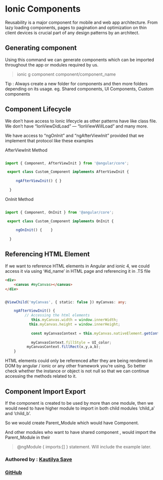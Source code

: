 # Ionic Components

Reusability is a major component for mobile and web app architecture. From lazy loading components, pages to pagination and optimization on thin client devices is crucial part of any design patterns by an architect.




## Generating component
Using this command we can generate components which can be imported throughout the app or modules required by us.

> ionic g component component/component_name

Tip : Always create a new folder for components and then more folders depending on its usage. 
eg. Shared components, UI Components, Custom components


## Component Lifecycle

We don’t have access to Ionic lifecycle as other patterns have like class file. We don’t have “IonViewDidLoad” — “IonViewWillLoad” and many more.

We have access to “ngOnInit” and “ngAfterViewInit” provided that we implement that protocol like these examples

AfterViewInit Method
```typescript

import { Component, AfterViewInit } from '@angular/core';

 export class Custom_Component implements AfterViewInit {
 
	 ngAfterViewInit() { }
	 
  }
 ```

 
OnInit Method
```typescript

import { Component, OnInit } from '@angular/core';

 export class Custom_Component implements OnInit {
 
	 ngOnInit() {	 }
	 
  }
 ```
 
 
 
 ## Referencing HTML Element
 
 If we want to reference HTML elements in Angular and ionic 4, we could access it via using ‘#id_name’ in HTML page and referencing it in .TS file
 
 ```html
 <div> 
	 <canvas #myCanvas></canvas>
 </div>
 ```
 
 ```typescript
 
 @ViewChild('myCanvas', { static: false }) myCanvas: any;
 
	 ngAfterViewInit() {
		  // Accessing the html elements
			 this.myCanvas.width = window.innerWidth;
		    this.myCanvas.height = window.innerHeight;
			 
			 const myCanvasContext = this.myCanvas.nativeElement.getContext('2d');
			 
			 myCanvasContext.fillStyle = UI_color;
		   myCanvasContext.fillRect(x,y,a,b);
	 }
 ```
 
 
 HTML elements could only be referenced after they are being rendered in DOM by angular / ionic or any other framework you’re using. 
 So better check whether the instance or object is not null so that we can continue accessing the methods related to it.
 
 
## Component Import Export

If the component is created to be used by more than one module, then we would need to have higher module to import in both child modules ‘child_a’ and ‘child_b’.

So we would create Parent_Module which would have Component.

And other modules who want to have shared component , would import the Parent_Module in their 
> @ngModule { imports:[] } statement.
Will include the example later.
 
### Authored by : [Kautilya Save](https://sensehack.github.io/)

### [GitHub](https://github.com/SensehacK)